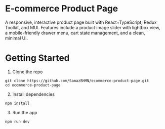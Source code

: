 # E-commerce Product Page

A responsive, interactive product page built with React+TypeScript, Redux Toolkit, and MUI. Features include a product image slider with lightbox view, a mobile-friendly drawer menu, cart state management, and a clean, minimal UI.

# Getting Started

1. Clone the repo

```
git clone https://github.com/SanazBHMN/ecommerce-product-page.git
cd ecommerce-product-page
```

2. Install dependencies

```
npm install
```

3. Run the app

```
npm run dev
```
